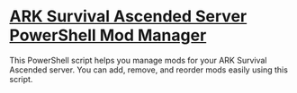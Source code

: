 # [ARK Survival Ascended Server PowerShell Mod Manager](https://github.com/DMCK96/ARK-Survival-Server-Management/tree/main/Mod%20Management)
This PowerShell script helps you manage mods for your ARK Survival Ascended server. You can add, remove, and reorder mods easily using this script.
